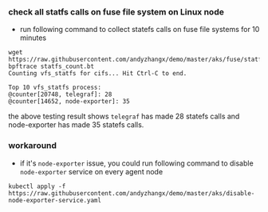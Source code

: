 ### check all statfs calls on fuse file system on Linux node
 - run following command to collect statefs calls on fuse file systems for 10 minutes
```console
wget https://raw.githubusercontent.com/andyzhangx/demo/master/aks/fuse/statfs_count.bt
bpftrace statfs_count.bt
Counting vfs_statfs for cifs... Hit Ctrl-C to end.

Top 10 vfs_statfs process:
@counter[20748, telegraf]: 28
@counter[14652, node-exporter]: 35
```

the above testing result shows `telegraf` has made 28 statefs calls and node-exporter has made 35 statefs calls.

### workaround
 - if it's `node-exporter` issue, you could run following command to disable `node-exporter` service on every agent node
```console
kubectl apply -f https://raw.githubusercontent.com/andyzhangx/demo/master/aks/disable-node-exporter-service.yaml
```
